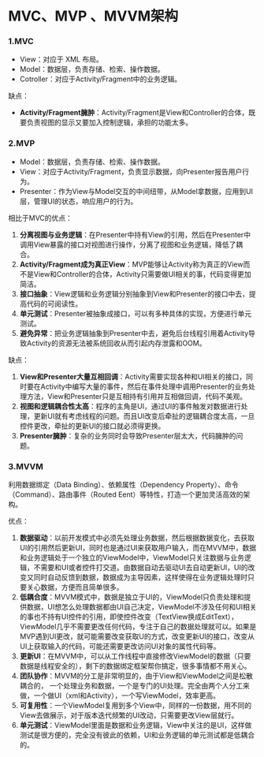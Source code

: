 # MVC、MVP 、MVVM架构

### 1.MVC

- View：对应于 XML 布局。
- Model：数据层，负责存储、检索、操作数据。
- Cotroller：对应于Activity/Fragment中的业务逻辑。

缺点：

- **Activity/Fragment臃肿**：Activity/Fragment是View和Controller的合体，既要负责视图的显示又要加入控制逻辑，承担的功能太多。

### 2.MVP

- Model：数据层，负责存储、检索、操作数据。
- View：对应于Activity/Fragment，负责显示数据，向Presenter报告用户行为。
- Presenter：作为View与Model交互的中间纽带，从Model拿数据，应用到UI层，管理UI的状态，响应用户的行为。

相比于MVC的优点：

1. **分离视图与业务逻辑**：在Presenter中持有View的引用，然后在Presenter中调用View暴露的接口对视图进行操作，分离了视图和业务逻辑，降低了耦合。
2. **Activity/Fragment成为真正View**：MVP能够让Activity称为真正的View而不是View和Controller的合体，Activity只需要做UI相关的事，代码变得更加简洁。
3. **接口抽象**：View逻辑和业务逻辑分别抽象到View和Presenter的接口中去，提高代码的可阅读性。
4. **单元测试**：Presenter被抽象成接口，可以有多种具体的实现，方便进行单元测试。
5. **避免异常**：把业务逻辑抽象到Presenter中去，避免后台线程引用着Activity导致Activity的资源无法被系统回收从而引起内存泄露和OOM。

缺点：

1. **View和Presenter大量互相回调**：Activity需要实现各种和UI相关的接口，同时要在Activity中编写大量的事件，然后在事件处理中调用Presenter的业务处理方法，View和Presenter只是互相持有引用并互相做回调，代码不美观。
2. **视图和逻辑耦合性太高**：程序的主角是UI，通过UI的事件触发对数据进行处理，更新UI就有考虑线程的问题。而且UI改变后牵扯的逻辑耦合度太高，一旦控件更改，牵扯的更新UI的接口就必须得更换。
3. **Presenter臃肿**：复杂的业务同时会导致Presenter层太大，代码臃肿的问题。

### 3.MVVM

利用数据绑定（Data Binding）、依赖属性（Dependency Property）、命令（Command）、路由事件（Routed Eent）等特性，打造一个更加灵活高效的架构。

优点：

1. **数据驱动**：以前开发模式中必须先处理业务数据，然后根据数据变化，去获取UI的引用然后更新UI，同时也是通过UI来获取用户输入，而在MVVM中，数据和业务逻辑处于一个独立的ViewModel中，ViewModel只关注数据与业务逻辑，不需要和UI或者控件打交道。由数据自动去驱动UI去自动更新UI，UI的改变又同时自动反馈到数据，数据成为主导因素，这样使得在业务逻辑处理时只要关心数据，方便而且简单很多。
2. **低耦合度**：MVVM模式中，数据是独立于UI的，ViewModel只负责处理和提供数据，UI想怎么处理数据都由UI自己决定，ViewModel不涉及任何和UI相关的事也不持有UI控件的引用，即使控件改变（TextView换成EditText），ViewModel几乎不需要更改任何代码，专注于自己的数据处理就可以。如果是MVP遇到UI更改，就可能需要改变获取U的方式，改变更新UI的接口，改变从UI上获取输入的代码，可能还需要更改访问UI对象的属性代码等。
3. **更新UI**：在MVVM中，可以从工作线程中直接修改ViewModel的数据（只要数据是线程安全的），剩下的数据绑定框架帮你搞定，很多事情都不用关心。
4. **团队协作**：MVVM的分工是非常明显的，由于View和ViewModel之间是松散耦合的， 一个处理业务和数据，一个是专门的UI处理。完全由两个人分工来做，一个做UI（xml和Activity），一个写ViewModel，效率更高。
5. **可复用性**：一个ViewModel复用到多个View中，同样的一份数据，用不同的View去做展示，对于版本迭代频繁的UI改动，只需要更改View层就行。
6. **单元测试**：ViewModel里面是数据和业务逻辑，View中关注的是UI，这样做测试是很方便的，完全没有彼此的依赖，UI和业务逻辑的单元测试都是低耦合的。